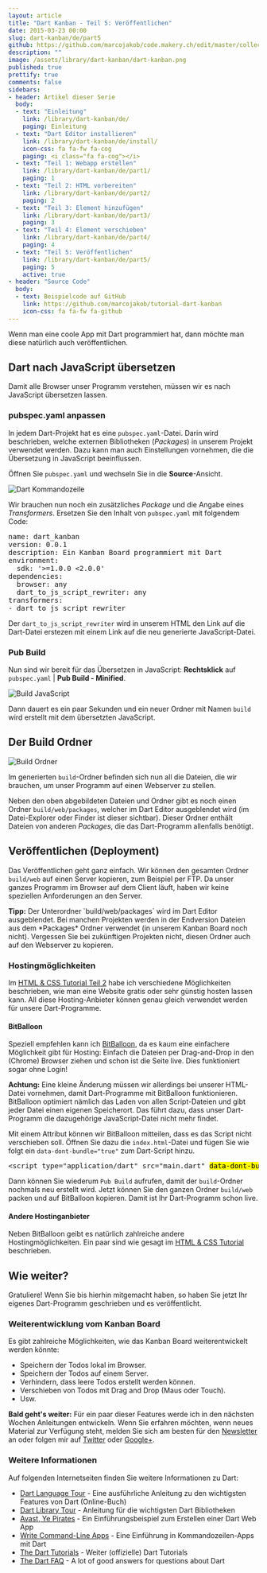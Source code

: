 ```yaml
---
layout: article
title: "Dart Kanban - Teil 5: Veröffentlichen"
date: 2015-03-23 00:00
slug: dart-kanban/de/part5
github: https://github.com/marcojakob/code.makery.ch/edit/master/collections/library/dart-kanban-de-part5.md
description: ""
image: /assets/library/dart-kanban/dart-kanban.png
published: true
prettify: true
comments: false
sidebars:
- header: Artikel dieser Serie
  body:
  - text: "Einleitung"
    link: /library/dart-kanban/de/
    paging: Einleitung
  - text: "Dart Editor installieren"
    link: /library/dart-kanban/de/install/
    icon-css: fa fa-fw fa-cog
    paging: <i class="fa fa-cog"></i>
  - text: "Teil 1: Webapp erstellen"
    link: /library/dart-kanban/de/part1/
    paging: 1
  - text: "Teil 2: HTML vorbereiten"
    link: /library/dart-kanban/de/part2/
    paging: 2
  - text: "Teil 3: Element hinzufügen"
    link: /library/dart-kanban/de/part3/
    paging: 3
  - text: "Teil 4: Element verschieben"
    link: /library/dart-kanban/de/part4/
    paging: 4
  - text: "Teil 5: Veröffentlichen"
    link: /library/dart-kanban/de/part5/
    paging: 5
    active: true
- header: "Source Code"
  body:
  - text: Beispielcode auf GitHub
    link: https://github.com/marcojakob/tutorial-dart-kanban
    icon-css: fa fa-fw fa-github
---
```


Wenn man eine coole App mit Dart programmiert hat, dann möchte man diese natürlich auch veröffentlichen.


## Dart nach JavaScript übersetzen

Damit alle Browser unser Programm verstehen, müssen wir es nach JavaScript übersetzen lassen. 


### pubspec.yaml anpassen

In jedem Dart-Projekt hat es eine `pubspec.yaml`-Datei. Darin wird beschrieben, welche externen Bibliotheken (*Packages*) in unserem Projekt verwendet werden. Dazu kann man auch Einstellungen vornehmen, die die Übersetzung in JavaScript beeinflussen.

Öffnen Sie `pubspec.yaml` und wechseln Sie in die **Source**-Ansicht.

![Dart Kommandozeile](/assets/library/dart-kanban/part5/pubspec-source.png)

Wir brauchen nun noch ein zusätzliches *Package* und die Angabe eines *Transformers*. Ersetzen Sie den Inhalt von `pubspec.yaml` mit folgendem Code:

<pre class="prettyprint">
name: dart_kanban
version: 0.0.1
description: Ein Kanban Board programmiert mit Dart
environment:
  sdk: '>=1.0.0 &lt;2.0.0'
dependencies:
  browser: any
  dart_to_js_script_rewriter: any
transformers:
- dart_to_js_script_rewriter
</pre>

Der `dart_to_js_script_rewriter` wird in unserem HTML den Link auf die Dart-Datei erstezen mit einem Link auf die neu generierte JavaScript-Datei.


### Pub Build

Nun sind wir bereit für das Übersetzen in JavaScript: **Rechtsklick** auf `pubspec.yaml` | **Pub Build - Minified**. 

![Build JavaScript](/assets/library/dart-kanban/part5/build-javascript.png)

Dann dauert es ein paar Sekunden und ein neuer Ordner mit Namen `build` wird erstellt mit dem übersetzten JavaScript.


## Der Build Ordner

![Build Ordner](/assets/library/dart-kanban/part5/build-folder.png)

Im generierten `build`-Ordner befinden sich nun all die Dateien, die wir brauchen, um unser Programm auf einen Webserver zu stellen.

Neben den oben abgebildeten Dateien und Ordner gibt es noch einen Ordner `build/web/packages`, welcher im Dart Editor ausgeblendet wird (im Datei-Explorer oder Finder ist dieser sichtbar). Dieser Ordner enthält Dateien von anderen *Packages*, die das Dart-Programm allenfalls benötigt.


## Veröffentlichen (Deployment)

Das Veröffentlichen geht ganz einfach. Wir können den gesamten Ordner `build/web` auf einen Server kopieren, zum Beispiel per FTP. Da unser ganzes Programm im Browser auf dem Client läuft, haben wir keine speziellen Anforderungen an den Server.

<div class="alert alert-info">
  <strong>Tipp:</strong> Der Unterordner `build/web/packages` wird im Dart Editor ausgeblendet. Bei manchen Projekten werden in der Endversion Dateien aus dem *Packages* Ordner verwendet (in unserem Kanban Board noch nicht). Vergessen Sie bei zukünftigen Projekten nicht, diesen Ordner auch auf den Webserver zu kopieren.
</div>


### Hostingmöglichkeiten

Im [HTML & CSS Tutorial Teil 2](/library/html-css/de/part2/) habe ich verschiedene Möglichkeiten beschrieben, wie man eine Website gratis oder sehr günstig hosten lassen kann. All diese Hosting-Anbieter können genau gleich verwendet werden für unsere Dart-Programme.


#### BitBalloon

Speziell empfehlen kann ich [BitBalloon](https://www.bitballoon.com), da es kaum eine einfachere Möglichkeit gibt für Hosting: Einfach die Dateien per Drag-and-Drop in den (Chrome) Browser ziehen und schon ist die Seite live. Dies funktioniert sogar ohne Login!

**Achtung:** Eine kleine Änderung müssen wir allerdings bei unserer HTML-Datei vornehmen, damit Dart-Programme mit BitBalloon funktionieren. BitBalloon optimiert nämlich das Laden von allen Script-Dateien und gibt jeder Datei einen eigenen Speicherort. Das führt dazu, dass unser Dart-Programm die dazugehörige JavaScript-Datei nicht mehr findet.

Mit einem Attribut können wir BitBalloon mitteilen, dass es das Script nicht verschieben soll. Öffnen Sie dazu die `index.html`-Datei und fügen Sie wie folgt ein `data-dont-bundle="true"` zum Dart-Script hinzu. 

<pre class="prettyprint lang-html">
&lt;script type="application/dart" src="main.dart" <mark>data-dont-bundle="true"</mark>>&lt;/script>
</pre>

Dann können Sie wiederum `Pub Build` aufrufen, damit der `build`-Ordner nochmals neu erstellt wird. Jetzt können Sie den ganzen Ordner `build/web` packen und auf BitBalloon kopieren. Damit ist Ihr Dart-Programm schon live.


#### Andere Hostinganbieter

Neben BitBalloon geibt es natürlich zahlreiche andere Hostingmöglichkeiten. Ein paar sind wie gesagt im [HTML & CSS Tutorial](/library/html-css/de/part2/) beschrieben.


## Wie weiter?

Gratuliere! Wenn Sie bis hierhin mitgemacht haben, so haben Sie jetzt Ihr eigenes Dart-Programm geschrieben und es veröffentlicht.


### Weiterentwicklung vom Kanban Board

Es gibt zahlreiche Möglichkeiten, wie das Kanban Board weiterentwickelt werden könnte:

* Speichern der Todos lokal im Browser.
* Speichern der Todos auf einem Server.
* Verhindern, dass leere Todos erstellt werden können.
* Verschieben von Todos mit Drag and Drop (Maus oder Touch).
* Usw.

<div class="alert alert-warning">
  <strong>Bald geht's weiter:</strong> Für ein paar dieser Features werde ich in den nächsten Wochen Anleitungen entwickeln. Wenn Sie erfahren möchten, wenn neues Material zur Verfügung steht, melden Sie sich am besten für den <a href="https://tinyletter.com/codemakery" class="alert-link">Newsletter</a> an oder folgen mir auf <a href="https://twitter.com/codemakery" class="alert-link">Twitter</a> oder <a href="https://plus.google.com/+MarcoJakob7" class="alert-link">Google+</a>.
</div>


### Weitere Informationen

Auf folgenden Internetseiten finden Sie weitere Informationen zu Dart:

* [Dart Language Tour](https://www.dartlang.org/docs/dart-up-and-running/ch03.html#darthtml---browser-based-apps) - Eine ausführliche Anleitung zu den wichtigsten Features von Dart (Online-Buch)
* [Dart Library Tour](https://www.dartlang.org/docs/dart-up-and-running/ch03.html) - Anleitung für die wichtigsten Dart Bibliotheken
* [Avast, Ye Pirates](https://www.dartlang.org/codelabs/darrrt/) - Ein Einführungsbeispiel zum Erstellen einer Dart Web App
* [Write Command-Line Apps](https://www.dartlang.org/docs/tutorials/cmdline/) - Eine Einführung in Kommandozeilen-Apps mit Dart
* [The Dart Tutorials](https://www.dartlang.org/docs/tutorials/cmdline/) - Weiter (offizielle) Dart Tutorials
* [The Dart FAQ](https://www.dartlang.org/support/faq.html) - A lot of good answers for questions about Dart









